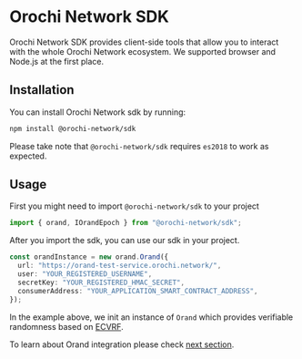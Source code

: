 # Orochi Network SDK

Orochi Network SDK provides client-side tools that allow you to interact with the whole Orochi Network ecosystem. We supported browser and Node.js at the first place.

## Installation

You can install Orochi Network sdk by running:

```bash
npm install @orochi-network/sdk
```

Please take note that `@orochi-network/sdk` requires `es2018` to work as expected.

## Usage

First you might need to import `@orochi-network/sdk` to your project

```ts
import { orand, IOrandEpoch } from "@orochi-network/sdk";
```

After you import the sdk, you can use our sdk in your project.

```ts
const orandInstance = new orand.Orand({
  url: "https://orand-test-service.orochi.network/",
  user: "YOUR_REGISTERED_USERNAME",
  secretKey: "YOUR_REGISTERED_HMAC_SECRET",
  consumerAddress: "YOUR_APPLICATION_SMART_CONTRACT_ADDRESS",
});
```

In the example above, we init an instance of `Orand` which provides verifiable randomness based on [ECVRF](../ecvrf/verifiable_random_function.md).

To learn about Orand integration please check [next section](./contract-integration.md).
